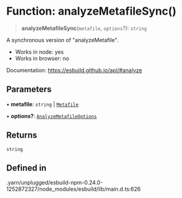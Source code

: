 # Function: analyzeMetafileSync()

> **analyzeMetafileSync**(`metafile`, `options`?): `string`

A synchronous version of "analyzeMetafile".

- Works in node: yes
- Works in browser: no

Documentation: https://esbuild.github.io/api/#analyze

## Parameters

• **metafile**: `string` \| [`Metafile`](../interfaces/Metafile.md)

• **options?**: [`AnalyzeMetafileOptions`](../interfaces/AnalyzeMetafileOptions.md)

## Returns

`string`

## Defined in

.yarn/unplugged/esbuild-npm-0.24.0-1252872327/node\_modules/esbuild/lib/main.d.ts:626

